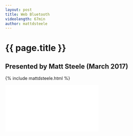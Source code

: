 ```yaml
---
layout: post
title: Web Bluetooth
videolength: 67min
author: mattdsteele
---
```


# {{ page.title }}

## Presented by Matt Steele (March 2017)

{% include mattdsteele.html %}

<div class="fluid-width-video-wrapper"><iframe src="//www.youtube.com/embed/LPAKy9Rc4rA" frameborder="0" allowfullscreen></iframe></div>
